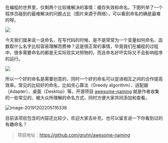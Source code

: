 在编程的世界里，仅剩两个比较难解决的事情：缓存失效和命名。下图列举了一个程序员碰到的最难解决的问题占比（图片来源于网络），可以看到命名的确是最难的呀。

![](https://pic2.zhimg.com/5aa72e7a92895f981890d866d8b9c6be_r.jpg)

今天我们就来说一说命名，在写代码的时候，是不是常常为一个变量如何命名、函数取什么名字比较容易理解而费神？这是很正常的事情，毕竟我们在编程的过程中，很多需要命名的都是无实际现实对照物的，而且命名好坏实际又不会影响程序的运行。

![](https://ask.qcloudimg.com/http-save/yehe-1417680/dj7nlvf8qo.jpeg?imageView2/2/w/1620)

所以一个好的命名是需要创意的，同时一个好的命名可以促进相互之间的合作提高效率。常见的比较好的命名，比如贪心算法（Greedy algorithm）、适配器（Adapter）、桌面（Desktop）等。开源项目 [awesome-naming](https://github.com/gruhn/awesome-naming) 就是作者收集的一些常见的、被大众所理解的命名方式，同时方便大家共同添加和查看。

![image-20191202205116338](https://7465-test-3c9b5e-1258459492.tcb.qcloud.la/GitHub%E7%B2%BE%E9%80%89/nameing01.png)

目前该项目包含的内容还比较少，欢迎大家去补充，也可以留言说一下你看到过的有趣命名？

> 项目地址：https://github.com/gruhn/awesome-naming